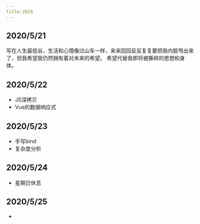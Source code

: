 ```yaml
---
title:2020
---
```

## 2020/5/21
写在人生最低谷，生活和心情像过山车一样，来来回回反反复复要把我内脏甩出来了，但我希望我仍然拥有着对未来的希望。
希望代替我即将被撕碎的思想和身体。

## 2020/5/22
* JS深拷贝
* Vue的数据响应式
## 2020/5/23
* 手写bind
* 复杂度分析
## 2020/5/24
* 星期日休息
## 2020/5/25
* 
